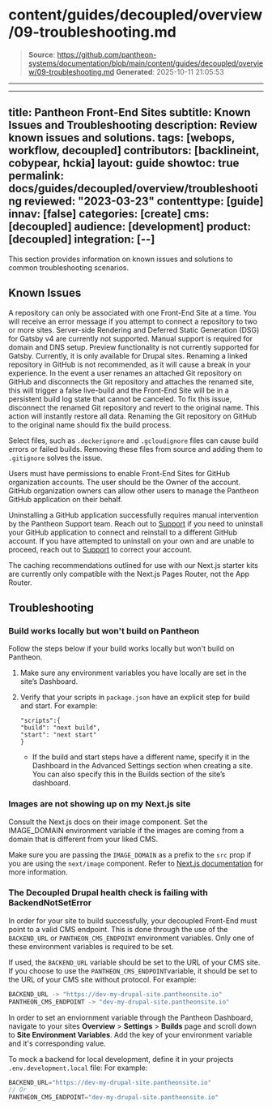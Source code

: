 # content/guides/decoupled/overview/09-troubleshooting.md

> **Source**: https://github.com/pantheon-systems/documentation/blob/main/content/guides/decoupled/overview/09-troubleshooting.md
> **Generated**: 2025-10-11 21:05:53

---

---
title: Pantheon Front-End Sites
subtitle: Known Issues and Troubleshooting
description: Review known issues and solutions.
tags: [webops, workflow, decoupled]
contributors: [backlineint, cobypear, hckia]
layout: guide
showtoc: true
permalink: docs/guides/decoupled/overview/troubleshooting
reviewed: "2023-03-23"
contenttype: [guide]
innav: [false]
categories: [create]
cms: [decoupled]
audience: [development]
product: [decoupled]
integration: [--]
---

This section provides information on known issues and solutions to common troubleshooting scenarios.

## Known Issues

<Accordion title="A repository can only be associated with one Front-End Site" id="repo-site" >
A repository can only be associated with one Front-End Site at a time. You will receive an error message if you attempt to connect a repository to two or more sites.
</Accordion>

<Accordion title="Gatsby does not support SSR and DSG" id="ssr-gatsby" >
Server-side Rendering and Deferred Static Generation (DSG) for Gatsby v4 are currently not supported.
</Accordion>

<Accordion title="Manual support is required" id="support-manual" >
Manual support is required for domain and DNS setup.
</Accordion>

<Accordion title="Preview functionality is not supported for Gatsby" id="preview" >
Preview functionality is not currently supported for Gatsby. Currently, it is only available for Drupal sites.
</Accordion>

<Accordion title="Renaming a linked repository in GitHub will cause a break in your decoupled experience." id="rename-repo" >
Renaming a linked repository in GitHub is not recommended, as it will cause a break in your experience. In the event a user renames an attached Git repository on GitHub and disconnects the Git repository and attaches the renamed site, this will trigger a false live-build and the Front-End Site will be in a persistent build log state that cannot be canceled. To fix this issue, disconnect the renamed Git repository and revert to the original name. This action will instantly restore all data. Renaming the Git repository on GitHub to the original name should fix the build process.
</Accordion>

<Accordion title="Select files can cause build errors" id="remove-files" >

Select files, such as `.dockerignore` and `.gcloudignore` files can cause build errors or failed builds. Removing these files from source and adding them to `.gitignore` solves the issue.

</Accordion>

<Accordion title="Users must have permissions to enable decoupled for GitHub organization accounts." id="github-organization" >
Users must have permissions to enable Front-End Sites for GitHub organization accounts. The user should be the Owner of the account. GitHub organization owners can allow other users to manage the Pantheon GitHub application on their behalf.
</Accordion>

<Accordion title="How to uninstall a VCS" id="uninstalling" >

Uninstalling a GitHub application successfully requires manual intervention by the Pantheon Support team. Reach out to [Support](/guides/support/contact-support/) if you need to uninstall your GitHub application to connect and reinstall to a different GitHub account. If you have attempted to uninstall on your own and are unable to proceed, reach out to [Support](/guides/support/contact-support/) to correct your account.

</Accordion>

<Accordion title="Next.js 13 App Router" id="nextjs-approuter" >

The caching recommendations outlined for use with our Next.js starter kits are currently only compatible with the Next.js Pages Router, not the App Router.

</Accordion>

## Troubleshooting

### Build works locally but won't build on Pantheon

Follow the steps below if your build works locally but won't build on Pantheon.

1. Make sure any environment variables you have locally are set in the site’s Dashboard.

1. Verify that your scripts in `package.json` have an explicit step for build and start. For example:

    ```bash{promptUser: user}
    "scripts":{
    "build": "next build",
    "start": "next start"
    }
    ```

    - If the build and start steps have a different name, specify it in the Dashboard in the Advanced Settings section when creating a site. You can also specify this in the Builds section of the site’s dashboard.

### Images are not showing up on my Next.js site

Consult the Next.js docs on their image component. Set the IMAGE_DOMAIN environment variable if the images are coming from a domain that is different from your liked CMS.

Make sure you are passing the `IMAGE_DOMAIN` as a prefix to the `src` prop if you are using the `next/image` component. Refer to [Next.js documentation](https://nextjs.org/docs/api-reference/next.config.js/basepath#images) for more information.

### The Decoupled Drupal health check is failing with BackendNotSetError

In order for your site to build successfully, your decoupled Front-End must point to a valid CMS endpoint. This is done through the use of the `BACKEND_URL` or `PANTHEON_CMS_ENDPOINT` environment variables. Only one of these environment variables is required to be set. 

If used, the `BACKEND_URL` variable should be set to the URL of your CMS site. If you choose to use the `PANTHEON_CMS_ENDPOINT`variable, it should be set to the URL of your CMS site without protocol. For example:
```js
BACKEND_URL -> "https://dev-my-drupal-site.pantheonsite.io"
PANTHEON_CMS_ENDPOINT -> "dev-my-drupal-site.pantheonsite.io"

```

In order to set an enviornment variable through the Pantheon Dashboard, navigate to your sites **Overview** > **Settings** > **Builds** page and scroll down to **Site Environment Variables**. Add the key of your environment variable and it's corresponding value.

To mock a backend for local development, define it in your projects `.env.development.local` file: For example:
```js
BACKEND_URL="https://dev-my-drupal-site.pantheonsite.io"
// Or
PANTHEON_CMS_ENDPOINT="dev-my-drupal-site.pantheonsite.io"

```

